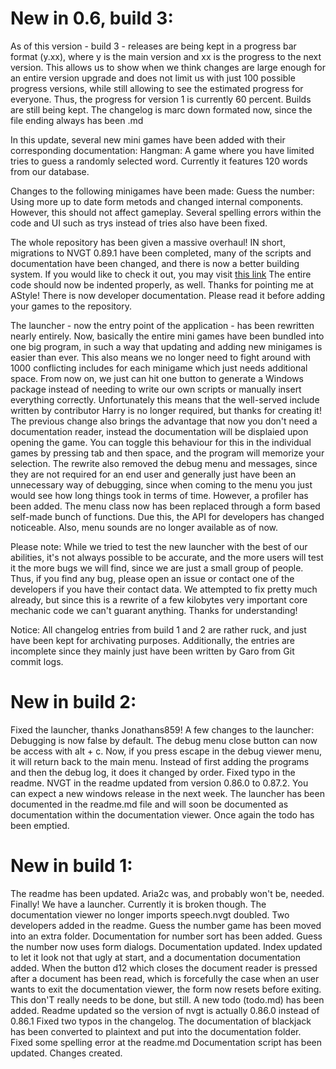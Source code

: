 # New in 0.6, build 3:
As of this version - build 3 - releases are being kept in a progress bar format (y.xx), where y is the main version and xx is the progress to the next version. This allows us to show when we think changes are large enough for an entire version upgrade and does not limit us with just 100 possible progress versions, while still allowing to see the estimated progress for everyone. Thus, the progress for version 1 is currently 60 percent. Builds are still being kept. The changelog is marc down formated now, since the file ending always has been .md

In this update, several new mini games have been added with their corresponding documentation:
Hangman: A game where you have limited tries to guess a randomly selected word. Currently it features 120 words from our database.

Changes to the following minigames have been made:
Guess the number: Using more up to date form metods and changed internal components. However, this should not affect gameplay. Several spelling errors within the code and UI such as trys instead of tries also have been fixed.

The whole repository has been given a massive overhaul! IN short, migrations to NVGT 0.89.1 have been completed, many of the scripts and documentation have been changed, and there is now a better building system. If you would like to check it out, you may visit
[this link](https://github.com/garo-pro/nvgt-minigames/)
The entire code should now be indented properly, as well. Thanks for pointing me at AStyle!
There is now developer documentation. Please read it before adding your games to the repository.

The launcher - now the entry point of the application - has been rewritten nearly entirely. Now, basically the entire mini games have been bundled into one big program, in such a way that updating and adding new minigames is easier than ever. This also means we no longer need to fight around with 1000 conflicting includes for each minigame which just needs additional space. From now on, we just can hit one button to generate a Windows package instead of needing to write our own scripts or manually insert everything correctly. Unfortunately this means that the well-served include written by contributor Harry is no longer required, but thanks for creating it!
The previous change also brings the advantage that now you don't need a documentation reader, instead the documentation will be displaied upon opening the game. You can toggle this behaviour for this in the individual games by pressing tab and then space, and the program will memorize your selection.
The rewrite also removed the debug menu and messages, since they are not required for an end user and generally just have been an unnecessary way of debugging, since when coming to the menu you just would see how long things took in terms of time. However, a profiler has been added.
The menu class now has been replaced through a form based self-made bunch of functions. Due this, the API for developers has changed noticeable. Also, menu sounds are no longer available as of now.

Please note: While we tried to test the new launcher with the best of our abilities, it's not always possible to be accurate, and the more users will test it the more bugs we will find, since we are just a small group of people. Thus, if you find any bug, please open an issue or contact one of the developers if you have their contact data. We attempted to fix pretty much already, but since this is a rewrite of a few kilobytes very important core mechanic code we can't guarant anything. Thanks for understanding!

Notice: All changelog entries from build 1 and 2 are rather ruck, and just have been kept for archivating purposes. Additionally, the entries are incomplete since they mainly just have been written by Garo from Git commit logs.

# New in build 2:
Fixed the launcher, thanks Jonathans859!
A few changes to the launcher: Debugging is now false by default. The debug menu close button can now be access with alt + c. Now, if you press escape in the debug viewer menu, it will return back to the main menu. Instead of first adding the programs and then the debug log, it does it changed by order.
Fixed typo in the readme.
NVGT in the readme updated from version 0.86.0 to 0.87.2. You can expect a new windows release in the next week.
The launcher has been documented in the readme.md file and will soon be documented as documentation within the documentation viewer.
Once again the todo has been emptied.

# New in build 1:
The readme has been updated. Aria2c was, and probably won't be, needed.
Finally! We have a launcher. Currently it is broken though.
The documentation viewer no longer imports speech.nvgt doubled.
Two developers added in the readme.
Guess the number game has been moved into an extra folder.
Documentation for number sort has been added.
Guess the number now uses form dialogs.
Documentation updated. Index updated to let it look not that ugly at start, and a documentation documentation added.
When the button d12 which closes the document reader is pressed after a document has been read, which is forcefully the case when an user wants to exit the documentation viewer, the form now resets before exiting. This don'T really needs to be done, but still.
A new todo (todo.md) has been added.
Readme updated so the version of nvgt is actually 0.86.0 instead of 0.86.1
Fixed two typos in the changelog.
The documentation of blackjack has been converted to plaintext and put into the documentation folder.
Fixed some spelling error at the readme.md
Documentation script has been updated.
Changes created.